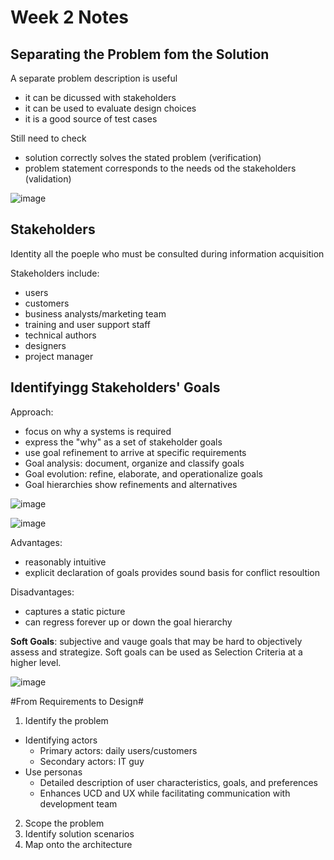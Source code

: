 # Week 2 Notes #

## Separating the Problem fom the Solution ##

A separate problem description is useful
- it can be dicussed with stakeholders
- it can be used to evaluate design choices
- it is a good source of test cases

Still need to check
- solution correctly solves the stated problem (verification)
- problem statement corresponds to the needs od the stakeholders (validation)

![image](https://github.com/Alex-Zeng-UofT/CSCC01/assets/114100209/88081c7b-cf4a-4205-9850-aec34a0a6000)

## Stakeholders ##

Identity all the poeple who must be consulted during information acquisition

Stakeholders include:
- users
- customers
- business analysts/marketing team
- training and user support staff
- technical authors
- designers
- project manager

## Identifyingg Stakeholders' Goals

Approach:
- focus on why a systems is required
- express the "why" as a set of stakeholder goals
- use goal refinement to arrive at specific requirements
- Goal analysis: document, organize and classify goals
- Goal evolution: refine, elaborate, and operationalize goals
- Goal hierarchies show refinements and alternatives

![image](https://github.com/Alex-Zeng-UofT/CSCC01/assets/114100209/62994c8b-2690-4e55-a921-37baa940f9a5)

![image](https://github.com/Alex-Zeng-UofT/CSCC01/assets/114100209/adf03b0f-dae0-492c-92c3-caf851c34baf)

Advantages:
- reasonably intuitive
- explicit declaration of goals provides sound basis for conflict resoultion

Disadvantages:
- captures a static picture
- can regress forever up or down the goal hierarchy

**Soft Goals**: subjective and vauge goals that may be hard to objectively assess and strategize. Soft goals can be used as Selection Criteria at a higher level.

![image](https://github.com/Alex-Zeng-UofT/CSCC01/assets/114100209/89d27d51-f807-48b9-b5c5-e2f8b54e5304)

#From Requirements to Design#

1. Identify the problem
  - Identifying actors
    - Primary actors: daily users/customers
    - Secondary actors: IT guy
  - Use personas
    - Detailed description of user characteristics, goals, and preferences
    - Enhances UCD and UX while facilitating communication with development team
2. Scope the problem
3. Identify solution scenarios
4. Map onto the architecture


